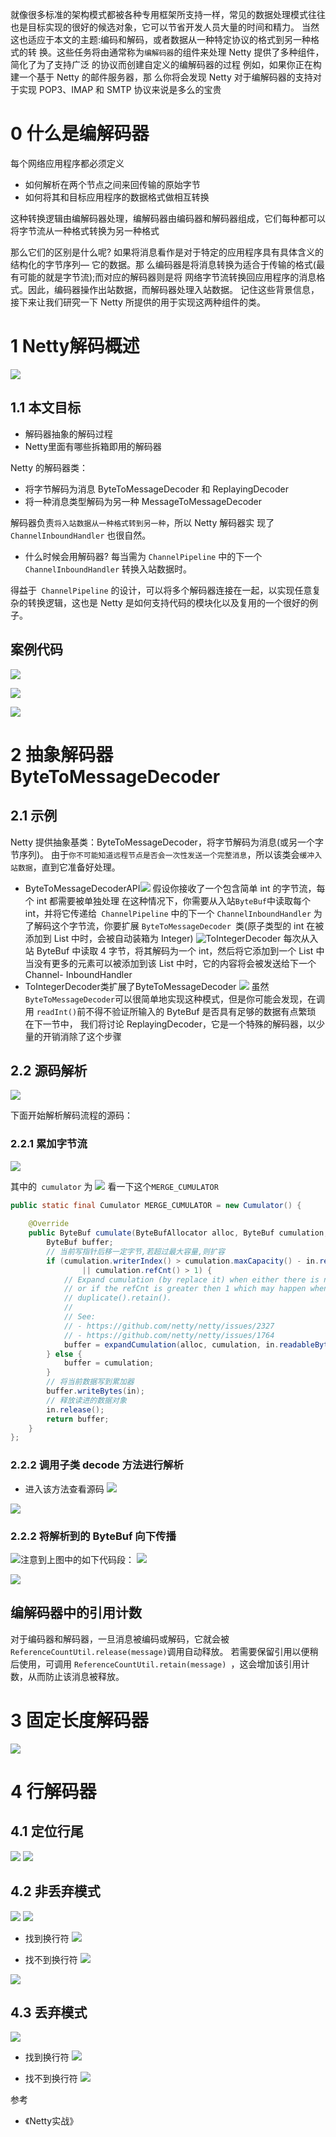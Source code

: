就像很多标准的架构模式都被各种专用框架所支持一样，常见的数据处理模式往往也是目标实现的很好的候选对象，它可以节省开发人员大量的时间和精力。
当然这也适应于本文的主题:编码和解码，或者数据从一种特定协议的格式到另一种格式的转 换。这些任务将由通常称为`编解码器`的组件来处理
Netty 提供了多种组件，简化了为了支持广泛 的协议而创建自定义的编解码器的过程
例如，如果你正在构建一个基于 Netty 的邮件服务器，那 么你将会发现 Netty 对于编解码器的支持对于实现 POP3、IMAP 和 SMTP 协议来说是多么的宝贵
# 0 什么是编解码器
每个网络应用程序都必须定义
- 如何解析在两个节点之间来回传输的原始字节
- 如何将其和目标应用程序的数据格式做相互转换

这种转换逻辑由编解码器处理，编解码器由编码器和解码器组成，它们每种都可以将字节流从一种格式转换为另一种格式

那么它们的区别是什么呢?
如果将消息看作是对于特定的应用程序具有具体含义的结构化的字节序列— 它的数据。那 么编码器是将消息转换为适合于传输的格式(最有可能的就是字节流);而对应的解码器则是将 网络字节流转换回应用程序的消息格式。因此，编码器操作出站数据，而解码器处理入站数据。
记住这些背景信息，接下来让我们研究一下 Netty 所提供的用于实现这两种组件的类。
# 1 Netty解码概述
![](https://img-blog.csdnimg.cn/2020121522544899.png?x-oss-process=image/watermark,type_ZmFuZ3poZW5naGVpdGk,shadow_10,text_SmF2YUVkZ2U=,size_1,color_FFFFFF,t_70)

## 1.1 本文目标
- 解码器抽象的解码过程
- Netty里面有哪些拆箱即用的解码器

Netty 的解码器类：
- 将字节解码为消息
ByteToMessageDecoder 和 ReplayingDecoder
- 将一种消息类型解码为另一种
MessageToMessageDecoder

解码器负责`将入站数据从一种格式转到另一种`，所以 Netty 解码器实
现了 `ChannelInboundHandler` 也很自然。
 
- 什么时候会用解码器?
每当需为 `ChannelPipeline` 中的下一个 `ChannelInboundHandler` 转换入站数据时。

得益于` ChannelPipeline` 的设计，可以将多个解码器连接在一起，以实现任意复杂的转换逻辑，这也是 Netty 是如何支持代码的模块化以及复用的一个很好的例子。


## 案例代码
![](https://img-blog.csdnimg.cn/20201215234234107.png?x-oss-process=image/watermark,type_ZmFuZ3poZW5naGVpdGk,shadow_10,text_SmF2YUVkZ2U=,size_1,color_FFFFFF,t_70)

![](https://img-blog.csdnimg.cn/2020121523432325.png?x-oss-process=image/watermark,type_ZmFuZ3poZW5naGVpdGk,shadow_10,text_SmF2YUVkZ2U=,size_1,color_FFFFFF,t_70)

![](https://img-blog.csdnimg.cn/20201215234359985.png?x-oss-process=image/watermark,type_ZmFuZ3poZW5naGVpdGk,shadow_10,text_SmF2YUVkZ2U=,size_1,color_FFFFFF,t_70)


# 2 抽象解码器 ByteToMessageDecoder
## 2.1 示例
Netty 提供抽象基类：ByteToMessageDecoder，将字节解码为消息(或另一个字节序列)。
由于`你不可能知道远程节点是否会一次性发送一个完整消息`，所以该类会`缓冲入站数据`，直到它准备好处理。

- ByteToMessageDecoderAPI![](https://img-blog.csdnimg.cn/img_convert/e4017422b311a0952cf57b3e73eb818a.png)
假设你接收了一个包含简单 int 的字节流，每个 int 都需要被单独处理
在这种情况下，你需要从入站` ByteBuf `中读取每个 int，并将它传递给` ChannelPipeline` 中的下一个 `ChannelInboundHandler`
为了解码这个字节流，你要扩展 `ByteToMessageDecoder `类(原子类型的 int 在被添加到 List 中时，会被自动装箱为 Integer)
![ToIntegerDecoder](https://img-blog.csdnimg.cn/img_convert/6270b1e7d6ac2d0bc9f56266a051e4ab.png)
每次从入站 ByteBuf 中读取 4 字节，将其解码为一个 int，然后将它添加到一个 List 中
 当没有更多的元素可以被添加到该 List 中时，它的内容将会被发送给下一个 Channel- InboundHandler
- ToIntegerDecoder类扩展了ByteToMessageDecoder
![](https://img-blog.csdnimg.cn/img_convert/ce607f642b6ede33d3f52657db83767a.png)
虽然` ByteToMessageDecoder `可以很简单地实现这种模式，但是你可能会发现，在调用 `readInt()`前不得不验证所输入的 ByteBuf 是否具有足够的数据有点繁琐
在下一节中， 我们将讨论 ReplayingDecoder，它是一个特殊的解码器，以少量的开销消除了这个步骤
## 2.2 源码解析
![](https://img-blog.csdnimg.cn/img_convert/2ae19fff14d236a1bccbe6cc74051368.png)

下面开始解析解码流程的源码：
### 2.2.1 累加字节流
![](https://img-blog.csdnimg.cn/20201212225856230.png?x-oss-process=image/watermark,type_ZmFuZ3poZW5naGVpdGk,shadow_10,text_SmF2YUVkZ2U=,size_1,color_FFFFFF,t_70)

其中的` cumulator` 为
![](https://img-blog.csdnimg.cn/img_convert/13fc4116527e0b0825a5f6c43432ea9e.png)
看一下这个`MERGE_CUMULATOR`
```java
public static final Cumulator MERGE_CUMULATOR = new Cumulator() {
    
    @Override
    public ByteBuf cumulate(ByteBufAllocator alloc, ByteBuf cumulation, ByteBuf in) {
        ByteBuf buffer;
        // 当前写指针后移一定字节,若超过最大容量,则扩容
        if (cumulation.writerIndex() > cumulation.maxCapacity() - in.readableBytes()
                || cumulation.refCnt() > 1) {
            // Expand cumulation (by replace it) when either there is not more room in the buffer
            // or if the refCnt is greater then 1 which may happen when the user use slice().retain() or
            // duplicate().retain().
            //
            // See:
            // - https://github.com/netty/netty/issues/2327
            // - https://github.com/netty/netty/issues/1764
            buffer = expandCumulation(alloc, cumulation, in.readableBytes());
        } else {
            buffer = cumulation;
        }
        // 将当前数据写到累加器
        buffer.writeBytes(in);
        // 释放读进的数据对象
        in.release();
        return buffer;
    }
};
```

### 2.2.2 调用子类 decode 方法进行解析
- 进入该方法查看源码
![](https://img-blog.csdnimg.cn/img_convert/7172ed1a9fe9bf3cdb77712f7f0d34e6.png)

![](https://img-blog.csdnimg.cn/20201212230404103.png?x-oss-process=image/watermark,type_ZmFuZ3poZW5naGVpdGk,shadow_10,text_SmF2YUVkZ2U=,size_1,color_FFFFFF,t_70)

### 2.2.2 将解析到的 ByteBuf 向下传播
![](https://img-blog.csdnimg.cn/20201212230544100.png?x-oss-process=image/watermark,type_ZmFuZ3poZW5naGVpdGk,shadow_10,text_SmF2YUVkZ2U=,size_1,color_FFFFFF,t_70)注意到上图中的如下代码段：
![](https://img-blog.csdnimg.cn/20201212230918251.png?x-oss-process=image/watermark,type_ZmFuZ3poZW5naGVpdGk,shadow_10,text_SmF2YUVkZ2U=,size_1,color_FFFFFF,t_70)

![](https://img-blog.csdnimg.cn/20201212230843978.png?x-oss-process=image/watermark,type_ZmFuZ3poZW5naGVpdGk,shadow_10,text_SmF2YUVkZ2U=,size_1,color_FFFFFF,t_70)

## 编解码器中的引用计数
对于编码器和解码器，一旦消息被编码或解码，它就会被 `ReferenceCountUtil.release(message)`调用自动释放。
若需要保留引用以便稍后使用，可调用 `ReferenceCountUtil.retain(message) `，这会增加该引用计数，从而防止该消息被释放。
# 3 固定长度解码器
![](https://img-blog.csdnimg.cn/20201212231239235.png?x-oss-process=image/watermark,type_ZmFuZ3poZW5naGVpdGk,shadow_10,text_SmF2YUVkZ2U=,size_1,color_FFFFFF,t_70)

# 4 行解码器

## 4.1 定位行尾
![](https://img-blog.csdnimg.cn/20201215231415534.png?x-oss-process=image/watermark,type_ZmFuZ3poZW5naGVpdGk,shadow_10,text_SmF2YUVkZ2U=,size_1,color_FFFFFF,t_70)
![](https://img-blog.csdnimg.cn/20201215231512569.png?x-oss-process=image/watermark,type_ZmFuZ3poZW5naGVpdGk,shadow_10,text_SmF2YUVkZ2U=,size_1,color_FFFFFF,t_70)
## 4.2 非丢弃模式
![](https://img-blog.csdnimg.cn/img_convert/bf5041999fccf4def3b13c771ca8b45d.png)
![](https://img-blog.csdnimg.cn/img_convert/77a8881d0372955d31a88e83cf9b04a8.png)
- 找到换行符
![](https://img-blog.csdnimg.cn/20201215232800536.png?x-oss-process=image/watermark,type_ZmFuZ3poZW5naGVpdGk,shadow_10,text_SmF2YUVkZ2U=,size_1,color_FFFFFF,t_70)

- 找不到换行符
![](https://img-blog.csdnimg.cn/20201215232719115.png?x-oss-process=image/watermark,type_ZmFuZ3poZW5naGVpdGk,shadow_10,text_SmF2YUVkZ2U=,size_1,color_FFFFFF,t_70)

![](https://img-blog.csdnimg.cn/20201215230019635.png?x-oss-process=image/watermark,type_ZmFuZ3poZW5naGVpdGk,shadow_10,text_SmF2YUVkZ2U=,size_1,color_FFFFFF,t_70)

## 4.3  丢弃模式
![](https://img-blog.csdnimg.cn/20201215230915250.png?x-oss-process=image/watermark,type_ZmFuZ3poZW5naGVpdGk,shadow_10,text_SmF2YUVkZ2U=,size_1,color_FFFFFF,t_70)

- 找到换行符
![](https://img-blog.csdnimg.cn/20201215232542280.png?x-oss-process=image/watermark,type_ZmFuZ3poZW5naGVpdGk,shadow_10,text_SmF2YUVkZ2U=,size_1,color_FFFFFF,t_70)


- 找不到换行符
![](https://img-blog.csdnimg.cn/20201215232614254.png?x-oss-process=image/watermark,type_ZmFuZ3poZW5naGVpdGk,shadow_10,text_SmF2YUVkZ2U=,size_1,color_FFFFFF,t_70)

参考
- 《Netty实战》